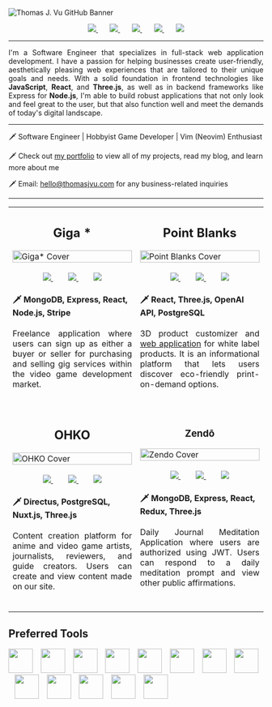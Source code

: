 <!-- Cover Image Section -->

![Thomas J. Vu GitHub Banner](https://res.cloudinary.com/dlcz9y0nv/image/upload/v1681705238/GitHub/GitHub_Banner_pxw5of.png)

<!-- Social Links Section -->

<div align="center">
  <a href="https://linkedin.com/in/thomasjvu">
    <img src="https://img.shields.io/static/v1?label=|&message=LINKEDIN&color=212121&style=for-the-badge&logo=linkedin" />
  </a>
    &nbsp;&nbsp;&nbsp;&nbsp;&nbsp;
  <a href="https://twitter.com/thomasjvu_">
    <img src="https://img.shields.io/static/v1?label=|&message=TWITTER&color=212121&style=for-the-badge&logo=twitter" />
  </a>
    &nbsp;&nbsp;&nbsp;&nbsp;&nbsp;
  <a href="https://thomasjvu.com">
    <img src="https://img.shields.io/static/v1?label=|&message=PORTFOLIO&color=212121&style=for-the-badge&logo=next.js" />
  </a>
    &nbsp;&nbsp;&nbsp;&nbsp;&nbsp;
  <a href="https://wellfound.com/u/thomasjvu">
    <img src="https://img.shields.io/static/v1?label=|&message=Angellist&color=212121&style=for-the-badge&logo=angellist" />
  </a>
    &nbsp;&nbsp;&nbsp;&nbsp;&nbsp;
  <a href="https://thomasjvu.com/resume">
      <img src="https://img.shields.io/static/v1?label=|&message=RESUME&color=212121&style=for-the-badge&logo=adobe" />
  </a>
</div>

---

<!-- Long Description Section -->
<p align="justify">I'm a Software Engineer that specializes in full-stack web application development. I have a passion for helping businesses create user-friendly, aesthetically pleasing web experiences that are tailored to their unique goals and needs. With a solid foundation in frontend technologies like <b>JavaScript</b>, <b>React</b>, and <b>Three.js</b>, as well as in backend frameworks like Express for <b>Node.js</b>, I'm able to build robust applications that not only look and feel great to the user, but that also function well and meet the demands of today's digital landscape.</p>

---

<!-- Short Description Section -->

🗡️ Software Engineer | Hobbyist Game Developer | Vim (Neovim) Enthusiast

🗡️ Check out [my portfolio](https://thomasjvu.com) to view all of my projects, read my blog, and learn more about me

🗡️ Email: hello@thomasjvu.com for any business-related inquiries

---

<!-- Projects Section -->

<table>
    <tr>
        <td width="50%">
            <h2 align="center">Giga *</h2>
            <a href="https://giga.onrender.com" target="_blank">
                <img src="https://res.cloudinary.com/dlcz9y0nv/image/upload/v1681701616/Project%20Covers/giga-cover_yvidse.png" width="100%" alt="Giga* Cover"/>
            </a>
            <div align="center">
                <br />
                <a href="https://github.com/thomasjvu/giga" target="_blank">
                    <img src="https://img.shields.io/static/v1?label=|&message=CLIENT&color=212121&style=for-the-badge&logo=github"/>
                </a>
                &nbsp;&nbsp;&nbsp;&nbsp;&nbsp;&nbsp;
                <a href="https://giga-docs.onrender.com" target="_blank">
                    <img src="https://img.shields.io/static/v1?label=|&message=DOCS&color=212121&style=for-the-badge&logo=nuxt.js"/>
                </a>
                &nbsp;&nbsp;&nbsp;&nbsp;&nbsp;&nbsp;
                <a href="https://giga.onrender.com" target="_blank">
                    <img src="https://img.shields.io/static/v1?label=|&message=DEMO&color=ff2147&style=for-the-badge&logo=react"/>
                </a>
            </div>
            <h4>🗡️ MongoDB, Express, React, Node.js, Stripe</h4>
            <p align="justify">Freelance application where users can sign up as either a buyer or seller for purchasing and selling gig services within the video game development market.</p>
            <br />
        </td>
        <td width="50%">
            <h2 align="center">Point Blanks</h2>
            <a href="https://customize.pointblanks.xyz" target="_blank">
                <img src="https://res.cloudinary.com/dlcz9y0nv/image/upload/v1681701617/Project%20Covers/point-blanks-customizer-cover_do8yvx.png" width="100%" alt="Point Blanks Cover"/>
            </a>
            <div align="center">
                <br />
                <a href="https://github.com/thomasjvu/pointblanks-customizer" target="_blank">
                    <img src="https://img.shields.io/static/v1?label=|&message=REPO&color=212121&style=for-the-badge&logo=github"/>
                </a>
                &nbsp;&nbsp;&nbsp;&nbsp;&nbsp;&nbsp;
                <a href="https://docs.pointblanks.xyz" target="_blank">
                    <img src="https://img.shields.io/static/v1?label=|&message=DOCS&color=212121&style=for-the-badge&logo=nuxt.js"/>
                </a>
                &nbsp;&nbsp;&nbsp;&nbsp;&nbsp;&nbsp;
                <a href="https://customize.pointblanks.xyz" target="_blank">
                    <img src="https://img.shields.io/static/v1?label=|&message=DEMO&color=ff2147&style=for-the-badge&logo=react"/>
                </a>
            </div>
            <h4>🗡️ React, Three.js, OpenAI API, PostgreSQL</h4>
            <p align="justify">3D product customizer and <a href="https://pointblanks.xyz">web application</a> for white label products. It is an informational platform that lets users discover eco-friendly print-on-demand options.</p>
          <br />
        </td>
    </tr>
    <tr>
        <td width="50%">
            <h2 align="center">OHKO</h2>
            <a href="https://ohko.org" target="_blank">
                <img src="https://res.cloudinary.com/dlcz9y0nv/image/upload/v1681701616/Project%20Covers/ohko-cover_czilhf.png" width="100%" alt="OHKO Cover"/>
            </a>
            <div align="center">
                <br />
                <a href="https://github.com/thomasjvu/ohko" target="_blank">
                    <img src="https://img.shields.io/static/v1?label=|&message=REPO&color=212121&style=for-the-badge&logo=github"/>
                </a>
                &nbsp;&nbsp;&nbsp;&nbsp;&nbsp;&nbsp;
                <a href="https://docs.ohko.org" target="_blank">
                    <img src="https://img.shields.io/static/v1?label=|&message=DOCS&color=212121&style=for-the-badge&logo=nuxt.js"/>
                </a>
                &nbsp;&nbsp;&nbsp;&nbsp;&nbsp;&nbsp;
                <a href="https://ohko.org" target="_blank">
                    <img src="https://img.shields.io/static/v1?label=|&message=DEMO&color=ff2147&style=for-the-badge&logo=vue.js"/>
                </a>
            </div>
            <h4>🗡️ Directus, PostgreSQL, Nuxt.js, Three.js</h5>
            <p align="justify">Content creation platform for anime and video game artists, journalists, reviewers, and guide creators. Users can create and view content made on our site.</p>
          <br />
        </td>
        <td width="50%">
            <h3 align="center">Zendō</h3>
            <a href="http://zendo.onrender.com" target="_blank">
                <img src="https://res.cloudinary.com/dlcz9y0nv/image/upload/v1681704820/Project%20Covers/zendo-cover_gapvlt.png" width="100%" alt="Zendo Cover" />
            </a>
            <div align="center">
                <br />
                <a href="https://github.com/thomasjvu/zendo" target="_blank">
                    <img src="https://img.shields.io/static/v1?label=|&message=REPO&color=212121&style=for-the-badge&logo=github"/>
                </a>
                &nbsp;&nbsp;&nbsp;&nbsp;&nbsp;&nbsp;
                <a href="https://zendo-docs.onrender.com" target="_blank">
                    <img src="https://img.shields.io/static/v1?label=|&message=DOCS&color=212121&style=for-the-badge&logo=nuxt.js"/>
                </a>
                &nbsp;&nbsp;&nbsp;&nbsp;&nbsp;&nbsp;
                <a href="https://zendo.onrender.com" target="_blank">
                    <img src="https://img.shields.io/static/v1?label=|&message=DEMO&color=ff2147&style=for-the-badge&logo=react"/>
                </a>
            </div>
            <h4>🗡️ MongoDB, Express, React, Redux, Three.js</h4>
            <p align="justify">Daily Journal Meditation Application where users are authorized using JWT. Users can respond to a daily meditation prompt and view other public affirmations.</p>
            <br />
        </td>
    </tr>
</table>

<!-- Technologies Section -->
<div>
  <h2>Preferred Tools</h2>
  <img src="https://api.iconify.design/skill-icons/html.svg" width="48" />
  &nbsp;&nbsp;
  <img src="https://api.iconify.design/skill-icons/css.svg" width="48" />
  &nbsp;&nbsp;
  <img src="https://api.iconify.design/skill-icons/javascript.svg" width="48" />
  &nbsp;&nbsp;
  <img src="https://api.iconify.design/skill-icons/react-dark.svg" width="48" />
  &nbsp;&nbsp;
  <img src="https://api.iconify.design/skill-icons/nextjs-dark.svg" width="48" />
  &nbsp;&nbsp;
  <img src="https://api.iconify.design/skill-icons/vuejs-dark.svg" width="48" />
  &nbsp;&nbsp;
  <img src="https://api.iconify.design/skill-icons/nuxtjs-dark.svg" width="48" />
  &nbsp;&nbsp;
  <img src="https://api.iconify.design/skill-icons/threejs-dark.svg" width="48" />
  &nbsp;&nbsp;
  <img src="https://api.iconify.design/skill-icons/postman.svg" width="48" />
  &nbsp;&nbsp;
  <img src="https://api.iconify.design/skill-icons/expressjs-dark.svg" width="48" />
  &nbsp;&nbsp;
  <img src="https://api.iconify.design/skill-icons/mongodb.svg" width="48" />
  &nbsp;&nbsp;
  <img src="https://api.iconify.design/skill-icons/postgresql-dark.svg" width="48" />
  &nbsp;&nbsp;
  <img src="https://api.iconify.design/skill-icons/vim-dark.svg" width="48" />
</div>
